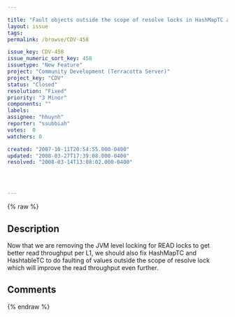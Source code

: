 ```yaml
---

title: "Fault objects outside the scope of resolve locks in HashMapTC and HashtableTC to get better read  throughput per L1."
layout: issue
tags: 
permalink: /browse/CDV-458

issue_key: CDV-458
issue_numeric_sort_key: 458
issuetype: "New Feature"
project: "Community Development (Terracotta Server)"
project_key: "CDV"
status: "Closed"
resolution: "Fixed"
priority: "3 Minor"
components: ""
labels: 
assignee: "hhuynh"
reporter: "ssubbiah"
votes:  0
watchers: 0

created: "2007-10-11T20:54:55.000-0400"
updated: "2008-03-27T17:39:08.000-0400"
resolved: "2008-03-14T13:08:02.000-0400"




---
```


{% raw %}

## Description

<div markdown="1" class="description">

Now that we are removing the JVM level locking for READ locks to get better read throughput per L1, we should also fix HashMapTC and HashtableTC to do faulting of values outside the scope of resolve lock which will improve the read throughput even further.


</div>

## Comments



{% endraw %}
